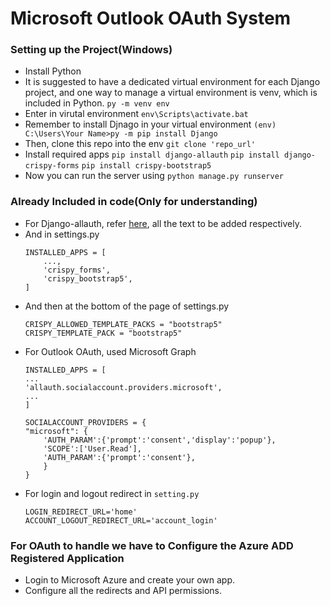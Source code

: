 # Microsoft Outlook OAuth System

### Setting up the Project(Windows)
-   Install Python
-   It is suggested to have a dedicated virtual environment for each Django project, and one way to manage a virtual environment is venv, which is included in Python.
    ``py -m venv env``
-   Enter in virutal environment
    ``env\Scripts\activate.bat``
-   Remember to install Djnago in your virtual environment
    ``(env) C:\Users\Your Name>py -m pip install Django``
-   Then, clone this repo into the env
    ``git clone 'repo_url'``
-   Install required apps
    ``pip install django-allauth``
    ``pip install django-crispy-forms``
    ``pip install crispy-bootstrap5``
-   Now you can run the server using
    ``python manage.py runserver``

### Already Included in code(Only for understanding)

-   For Django-allauth, refer [here](https://docs.allauth.org/en/latest/installation/quickstart.html), all the text to be added respectively.
-   And in settings.py
    ```
    INSTALLED_APPS = [
        ...,
        'crispy_forms',
        'crispy_bootstrap5',
    ]
    ```
-   And then at the bottom of the page of settings.py
    ```
    CRISPY_ALLOWED_TEMPLATE_PACKS = "bootstrap5"
    CRISPY_TEMPLATE_PACK = "bootstrap5"
    ```
-   For Outlook OAuth, used Microsoft Graph 
    ```
    INSTALLED_APPS = [
    ...
    'allauth.socialaccount.providers.microsoft',
    ...
    ]
    ```
    ```
    SOCIALACCOUNT_PROVIDERS = {
    "microsoft": {
        'AUTH_PARAM':{'prompt':'consent','display':'popup'},
        'SCOPE':['User.Read'],
        'AUTH_PARAM':{'prompt':'consent'},
        }
    }
    ```
-   For login and logout redirect in ``setting.py``
    ```
    LOGIN_REDIRECT_URL='home'
    ACCOUNT_LOGOUT_REDIRECT_URL='account_login'
    ```

### For OAuth to handle we have to Configure the Azure ADD Registered Application
-   Login to Microsoft Azure and create your own app.
-   Configure all the redirects and API permissions.